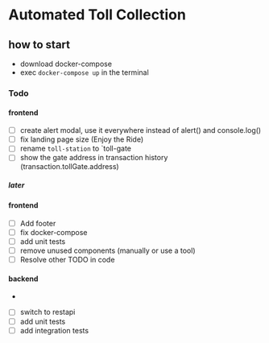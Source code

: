 # Automated Toll Collection

## how to start

- download docker-compose
- exec `docker-compose up` in the terminal

### Todo

#### frontend
- [ ] create alert modal, use it everywhere instead of alert() and console.log()
- [ ] fix landing page size (Enjoy the Ride)
- [ ] rename `toll-station` to `toll-gate
- [ ] show the gate address in transaction history (transaction.tollGate.address)

##### later

#### frontend

- [ ] Add footer
- [ ] fix docker-compose
- [ ] add unit tests
- [ ] remove unused components (manually or use a tool)
- [ ] Resolve other TODO in code

#### backend
- 
- [ ] switch to restapi
- [ ] add unit tests
- [ ] add integration tests
